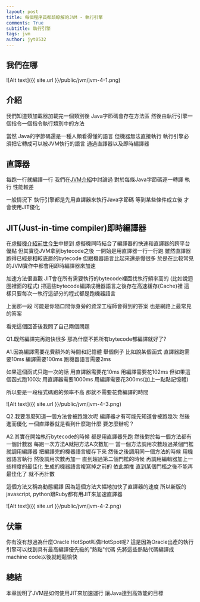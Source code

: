 ```yaml
---
layout: post
title: 每個程序員都該瞭解的JVM - 執行引擎
comments: True 
subtitle: 執行引擎
tags: jvm
author: jyt0532
---
```


## 我們在哪

![Alt text]({{ site.url }}/public/jvm/jvm-4-1.png)

## 介紹

我們知道類加載器加載完一個類別後 Java字節碼會存在方法區 然後由執行引擎一個指令一個指令執行類別中的方法

當然 Java的字節碼還是一種人類看得懂的語言 但機器無法直接執行 執行引擎必須把它轉成可以被JVM執行的語言 通過直譯器以及即時編譯器

## 直譯器

每跑一行就編譯一行 我們在[JVM介紹](/2020/02/14/jvm-introduction/)中討論過 對於每條Java字節碼逐一轉譯 執行 性能較差 

一般情況下 執行引擎都是先用直譯器來執行Java字節碼 等到某些條件成立後 才會使用JIT優化

## JIT(Just-in-time compiler)即時編譯器


在[虛擬機介紹前世今生](/2020/02/14/jvm-introduction/#前世今生)中提到 虛擬機同時結合了編譯器的快速和直譯器的跨平台優點 但其實從JVM拿到bytecode之後 一開始是用直譯器一行一行跑 雖然直譯器跑得已經是相較底層的bytecode 但跟機器語言比起來還是慢很多 於是在比較常見的JVM實作中都會用即時編譯器來加速

加速方法很直觀 JIT會在所有需要執行的bytecode裡面找執行頻率高的 (比如說迴圈裡面的程式) 把這些bytecode編譯成機器語言之後存在高速緩存(Cache)裡 這樣只要每次一執行這部分的程式都是跑機器語言

上面那一段 可能是你隨口問你身旁的資深工程師會得到的答案 也是網路上最常見的答案 

看完這個回答後我問了自己兩個問題

Q1.既然編譯完再跑快很多 那為什麼不把所有bytecode都編譯就好了?

A1.因為編譯需要花費額外的時間和記憶體
舉個例子 比如說某個函式 直譯器跑需要10ms 編譯需要100ms 跑機器語言需要2ms

如果這個函式只跑一次的話 用直譯器需要花10ms 用編譯需要花102ms
但如果這個函式跑100次 用直譯器需要1000ms 用編譯需要花300ms(加上一點點記憶體)

所以要是一段程式碼跑的頻率不高 那就不需要花費編譯的時間

![Alt text]({{ site.url }}/public/jvm/jvm-4-3.png)

Q2.我要怎麼知道一個方法會被跑幾次呢 編譯器才有可能先知道會被跑幾次 然後進而優化 一個直譯器就是看到什麼跑什麼 要怎麼辦呢？

A2.其實在開始執行bytecode的時候 都是用直譯器先跑 然後對於每一個方法都有一個計數器 每跑一次方法A就把方法A次數加一 當一個方法調用次數超過某個門檻 就調用編譯器 把編譯完的機器語言緩存下來 然後之後調用同一個方法的時候 用機器語言執行 然後調用次數再加一 直到超過第二個門檻的時候 再調用編輯器加上一些程度的最佳化 生成的機器語言複寫掉之前的 依此類推 直到某個門檻之後不能再最佳化了 就不再計數


這個方法又稱為動態編譯 因為這個方法大幅地加快了直譯器的速度 所以新版的javascript, python跟Ruby都有用JIT來加速直譯器

![Alt text]({{ site.url }}/public/jvm/jvm-4-2.png)

## 伏筆

你有沒有想過為什麼Oracle HotSpot叫做HotSpot呢? 這是因為Oracle出產的執行引擎可以找到具有最高編譯優先級的"熱點"代碼 先將這些熱點代碼編譯成machine code以後就輕鬆愉快

## 總結

本章說明了JVM是如何使用JIT來加速運行 讓Java達到高效能的目標

